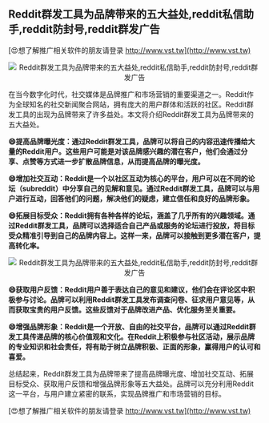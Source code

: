 ## **Reddit群发工具为品牌带来的五大益处,reddit私信助手,reddit防封号,reddit群发广告**

[😍想了解推广相关软件的朋友请登录 http://www.vst.tw](http://www.vst.tw)

 <center><img src="https://vst.tw/MP4/tuiguang/png/3.png" alt="Reddit群发工具为品牌带来的五大益处,reddit私信助手,reddit防封号,reddit群发广告"></center>

在当今数字化时代，社交媒体是品牌推广和市场营销的重要渠道之一。Reddit作为全球知名的社交新闻聚合网站，拥有庞大的用户群体和活跃的社区。Reddit群发工具的出现为品牌带来了许多益处。本文将介绍Reddit群发工具为品牌带来的五大益处。

**😄提高品牌曝光度：通过Reddit群发工具，品牌可以将自己的内容迅速传播给大量的Reddit用户。这些用户可能是对该品牌感兴趣的潜在客户，他们会通过分享、点赞等方式进一步扩散品牌信息，从而提高品牌的曝光度。**

**😄增加社交互动：Reddit是一个以社区互动为核心的平台，用户可以在不同的论坛（subreddit）中分享自己的见解和意见。通过Reddit群发工具，品牌可以与用户进行互动，回答他们的问题，解决他们的疑虑，建立信任和良好的品牌形象。**

**😄拓展目标受众：Reddit拥有各种各样的论坛，涵盖了几乎所有的兴趣领域。通过Reddit群发工具，品牌可以选择适合自己产品或服务的论坛进行投放，将目标受众精准引导到自己的品牌内容上。这样一来，品牌可以接触到更多潜在客户，提高转化率。**

 <center><img src="https://vst.tw/MP4/tuiguang/png/8.png" alt="Reddit群发工具为品牌带来的五大益处,reddit私信助手,reddit防封号,reddit群发广告"></center>

**😄获取用户反馈：Reddit用户善于表达自己的意见和建议，他们会在评论区中积极参与讨论。品牌可以利用Reddit群发工具发布调查问卷、征求用户意见等，从而获取宝贵的用户反馈。这些反馈对于品牌改进产品、优化服务至关重要。**

**😄增强品牌形象：Reddit是一个开放、自由的社交平台，品牌可以通过Reddit群发工具传递品牌的核心价值观和文化。在Reddit上积极参与社区活动，展示品牌的专业知识和社会责任，将有助于树立品牌积极、正面的形象，赢得用户的认可和喜爱。**

总结起来，Reddit群发工具为品牌带来了提高品牌曝光度、增加社交互动、拓展目标受众、获取用户反馈和增强品牌形象等五大益处。品牌可以充分利用Reddit这一平台，与用户建立紧密的联系，实现品牌推广和市场营销的目标。

[😍想了解推广相关软件的朋友请登录 http://www.vst.tw](http://www.vst.tw)



